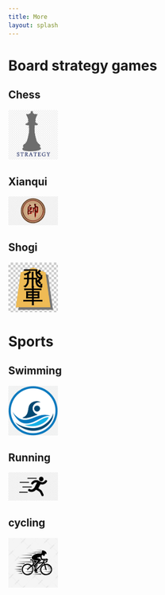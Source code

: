 ```yaml
---
title: More
layout: splash
---
```


<h1>Board strategy games</h1>
<h2>Chess</h2>
 <img src="https://raw.githubusercontent.com/julitrii/CV/master/chesslog.jpg" alt="Chesst" width="100" >
<h2>Xianqui</h2>
 <img src="https://raw.githubusercontent.com/julitrii/CV/master/Xilog.png" alt="Xianqui" width="100" >
<h2>Shogi</h2>
 <img src="https://raw.githubusercontent.com/julitrii/CV/master/sholog.jpg" alt="Shogui" width="100" >
 
 <h1>Sports</h1>
 <h2>Swimming</h2>
 <img src="https://raw.githubusercontent.com/julitrii/CV/master/natlog.png" alt="Swim" width="100" >
 <h2>Running</h2>
 <img src="https://raw.githubusercontent.com/julitrii/CV/master/run.png" alt="Run" width="100" >
 <h2>cycling</h2>
 <img src="https://raw.githubusercontent.com/julitrii/CV/master/cyc.jpg" alt="cycl" width="100" >
